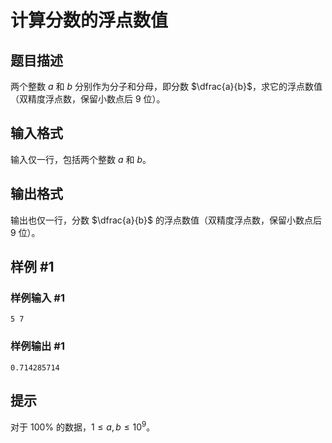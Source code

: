 # 计算分数的浮点数值

## 题目描述

两个整数 $a$ 和 $b$ 分别作为分子和分母，即分数 $\dfrac{a}{b}$，求它的浮点数值（双精度浮点数，保留小数点后 $9$ 位）。

## 输入格式

输入仅一行，包括两个整数 $a$ 和 $b$。

## 输出格式

输出也仅一行，分数 $\dfrac{a}{b}$ 的浮点数值（双精度浮点数，保留小数点后 $9$ 位）。

## 样例 #1

### 样例输入 #1

```
5 7
```

### 样例输出 #1

```
0.714285714
```

## 提示

对于 $100 \%$ 的数据，$1 \le a, b \le {10}^9$。

